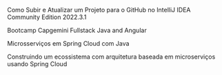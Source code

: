 Como Subir e Atualizar um Projeto para o GitHub no IntelliJ IDEA Community Edition 2022.3.1

Bootcamp Capgemini Fullstack Java and Angular

Microsserviços em Spring Cloud com Java

Construindo um ecossistema com arquitetura baseada em microserviços usando Spring Cloud